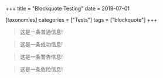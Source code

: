 +++
title = "Blockquote Testing"
date = 2019-07-01

[taxonomies]
categories = ["Tests"]
tags = ["blockquote"]
+++

<blockquote class="colorquote info"><p>这是一条普通信息!</p></blockquote>

<blockquote class="colorquote success"><p>这是一条成功信息!</p></blockquote>

<blockquote class="colorquote warning"><p>这是一条警告信息!</p></blockquote>

<blockquote class="colorquote danger"><p>这是一条危险信息!</p></blockquote>


<!-- more -->


